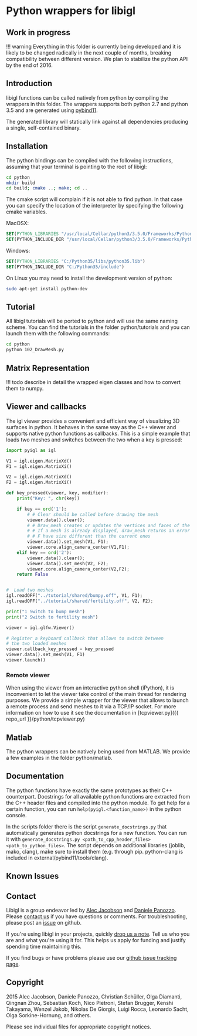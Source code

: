 # Python wrappers for libigl

## Work in progress

!!! warning
    Everything in this folder is currently being developed and it is likely to be
    changed radically in the next couple of months, breaking compatibility between
    different version. We plan to stabilize the python API by the end of 2016.

## Introduction

libigl functions can be called natively from python by compiling the wrappers
in this folder. The wrappers supports both python 2.7 and python 3.5 and are
generated using [pybind11](https://github.com/wjakob/pybind11).

The generated library will statically link against all dependencies producing a single,
self-contained binary.

## Installation

The python bindings can be compiled with the following instructions, assuming
that your terminal is pointing to the root of libigl:

```bash
cd python
mkdir build
cd build; cmake ..; make; cd ..
```

The cmake script will complain if it is not able to find python. In that case
you can specify the location of the interpreter by specifying the following
cmake variables.


MacOSX:

```cmake
SET(PYTHON_LIBRARIES "/usr/local/Cellar/python3/3.5.0/Frameworks/Python.framework/Versions/3.5/lib/libpython3.5m.dylib")
SET(PYTHON_INCLUDE_DIR "/usr/local/Cellar/python3/3.5.0/Frameworks/Python.framework/Versions/3.5/include/python3.5m")
```

Windows:

```cmake
SET(PYTHON_LIBRARIES "C:/Python35/libs/python35.lib")
SET(PYTHON_INCLUDE_DIR "C:/Python35/include")
```

On Linux you may need to install the development version of python:

```bash
sudo apt-get install python-dev
```


## Tutorial

All libigl tutorials will be ported to python and will use the same naming
scheme. You can find the tutorials in the folder python/tutorials and you can
launch them with the following commands:

```bash
cd python
python 102_DrawMesh.py
```

## Matrix Representation

!!! todo
    describe in detail the wrapped eigen classes and how to convert them to numpy.

## Viewer and callbacks

The igl viewer provides a convenient and efficient way of visualizing 3D
surfaces in python. It behaves in the same way as the C++ viewer and supports
native python functions as callbacks. This is a simple example that loads
two meshes and switches between the two when a key is pressed:

```python
import pyigl as igl

V1 = igl.eigen.MatrixXd()
F1 = igl.eigen.MatrixXi()

V2 = igl.eigen.MatrixXd()
F2 = igl.eigen.MatrixXi()

def key_pressed(viewer, key, modifier):
    print("Key: ", chr(key))

    if key == ord('1'):
        # # Clear should be called before drawing the mesh
        viewer.data().clear();
        # # Draw_mesh creates or updates the vertices and faces of the displayed mesh.
        # # If a mesh is already displayed, draw_mesh returns an error if the given V and
        # # F have size different than the current ones
        viewer.data().set_mesh(V1, F1);
        viewer.core.align_camera_center(V1,F1);
    elif key == ord('2'):
        viewer.data().clear();
        viewer.data().set_mesh(V2, F2);
        viewer.core.align_camera_center(V2,F2);
    return False


#  Load two meshes
igl.readOFF("../tutorial/shared/bumpy.off", V1, F1);
igl.readOFF("../tutorial/shared/fertility.off", V2, F2);

print("1 Switch to bump mesh")
print("2 Switch to fertility mesh")

viewer = igl.glfw.Viewer()

# Register a keyboard callback that allows to switch between
# the two loaded meshes
viewer.callback_key_pressed = key_pressed
viewer.data().set_mesh(V1, F1)
viewer.launch()
```

### Remote viewer

When using the viewer from an interactive python shell (iPython), it is
inconvenient to let the viewer take control of the main thread for rendering
purposes. We provide a simple wrapper for the viewer that allows to launch
a remote process and send meshes to it via a TCP/IP socket. For more
information on how to use it see the documentation in [tcpviewer.py]({{ repo_url }}/python/tcpviewer.py)

## Matlab

The python wrappers can be natively being used from MATLAB.
We provide a few examples in the folder python/matlab.

## Documentation

The python functions have exactly the same prototypes as their C++ counterpart.
Docstrings for all available python functions are extracted from the C++ header files and compiled into the python module. To get help for a certain function, you can run `help(pyigl.<function_name>)` in the python console.

In the scripts folder there is the script `generate_docstrings.py` that automatically generates python docstrings for a new function. You can run it with `generate_docstrings.py <path_to_cpp_header_files> <path_to_python_files>`. 
The script depends on additional libraries (joblib, mako, clang), make sure to install them (e.g. through pip. python-clang is included in external/pybind11/tools/clang).


## Known Issues

## Contact

Libigl is a group endeavor led by [Alec
Jacobson](http://www.cs.columbia.edu/~jacobson/) and [Daniele
Panozzo](http://cs.nyu.edu/~panozzo/). Please [contact
us](mailto:alecjacobson@gmail.com,daniele.panozzo@gmail.com) if you have
questions or comments. For troubleshooting, please post an
[issue](https://github.com/libigl/libigl/issues) on github.

If you're using libigl in your projects, quickly [drop us a
note](mailto:alecjacobson@gmail.com,daniele.panozzo@gmail.com). Tell us who you
are and what you're using it for. This helps us apply for funding and justify
spending time maintaining this.

If you find bugs or have problems please use our [github issue tracking
page](https://github.com/libigl/libigl/issues).

## Copyright

2015 Alec Jacobson, Daniele Panozzo, Christian Schüller, Olga Diamanti, Qingnan
Zhou, Sebastian Koch, Nico Pietroni, Stefan Brugger, Kenshi Takayama, Wenzel Jakob, Nikolas De
Giorgis, Luigi Rocca, Leonardo Sacht, Olga Sorkine-Hornung, and others.

Please see individual files for appropriate copyright notices.
